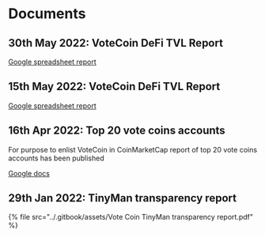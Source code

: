 # Documents



## 30th May 2022: VoteCoin DeFi TVL Report

[Google spreadsheet report](https://docs.google.com/spreadsheets/d/1iDWgp3NrXqmxEYz_Pnw49XtEJSDHpCoAczaFaoc3r3g/edit?usp=sharing)

## 15th May 2022: VoteCoin DeFi TVL Report

[Google spreadsheet report](https://docs.google.com/spreadsheets/d/1UDZwOTHXqG9cTkfenMjFeoYQyya7j4zsaA0ymQx8TA8/edit?usp=sharing)

## 16th Apr 2022: Top 20 vote coins accounts

For purpose to enlist VoteCoin in CoinMarketCap report of top 20 vote coins accounts has been published

[Google docs](https://docs.google.com/spreadsheets/u/2/d/e/2PACX-1vTrIeFNzkEDIzB1rkkFVb7aE3sTtrI5e1JsX_Nskp81mWkcCxzJUGXv4OG5EuPCP1y2niMdJ3mzK72y/pubhtml?gid=1181839735&single=true)

## 29th Jan 2022: TinyMan transparency report

{% file src="../.gitbook/assets/Vote Coin TinyMan transparency report.pdf" %}
